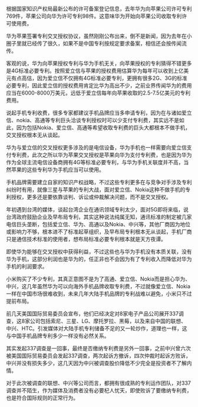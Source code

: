 根据国家知识产权局最新公布的许可备案登记信息，去年华为向苹果公司许可专利769件，苹果公司向华为许可专利98件。这意味华为开始向苹果公司收取专利许可使用费。

华为苹果签署专利交叉授权协议，虽然刚刚公布出来，倒不是新闻，因为去年在小圈子里就已经传了很久，如果不是中国专利按规定要求备案，相信还会按传闻流传。

客观的说，华为向苹果授权专利与华为手机无关，向苹果授权的专利猜得不错更多是4G标准必要专利。按照爱立信与苹果的授权费用估算华为每年可以收到上亿美元有点高估，因为爱立信不仅拥有4G标准必要专利，更拥有很多2G、3G的标准必要专利，因此爱立信的授权费用肯定比华为高出不少，之前业界传闻华为的费用应当在6000-8000万美元，远低于爱立信每年向苹果收取的2.5-7.5亿美元的专利费用。

说起手机专利收费，很多专家都建议手机品牌应当多申请专利，因为在与诸如爱立信、nokia、高通等专利巨头洽谈专利授权时可以少支付专利费，其实远不是如此，因为包括Nokia、爱立信、高通等希望收取专利费的巨头大都根本不做手机，交叉授权根本无从谈起。

华为与爱立信的交叉授权更多涉及的是电信设备，华为手机也一样需要向爱立信支付专利费，此次之所以华为苹果交叉授权是苹果向华为支付专利费，也是因为华为作为全球主流电信设备商拥有4G等标准必要专利，与华为手机关联度并不高，当然苹果的这些专利华为手机应当可以使用。

手机品牌需要建立自家的知识产权战略，不过这些专利更多在与竞争对手涉及专利纠纷时有用，就像三星与苹果的专利大战，面对爱立信、Nokia这种不做手机的专利授权，更多还是要依靠谈判、诉讼或仲裁解决问题，而不是交叉授权。

年初遇到台湾的媒体，谈起台湾企业在通讯领域专利太少，面对5G即将来临，说台湾政府鼓励企业及早布局专利，其实这种说法纯属无知，通讯标准的制定被几家 电信巨头垄断，包括爱立信、华为、高通以及Nokia、中兴等，其他厂商因为地位或影响力不够，根本进不了标准起草组织，及早布局专利根本无从谈起，手机厂商只是通信技术标准的使用者，想布局标准必要专利根本就是天方夜谭。

即使华为能够在交叉授权中获得利益，不过这些也与华为手机没有本质关联，没有华为手机，这部分利润也是华为的，任正非也不会因为有了专利收入而降低对华为手机的利润要求。

小米购买了不少专利，其真正意图不是为了高通、爱立信、Nokia而是担心华为、中兴，这几年虽然华为可以向海外手机品牌收取专利费，不过就像爱立信、Nokia一样在中国市场很难收到，未来几年大陆手机品牌的专利战难以避免，小米只不过提前布局。

前几天美国国际贸易委员会宣布，他们已经决定对8家电子产品公司展开337调查，这8家公司包括索尼、三星、LG、摩托罗拉、黑莓，以及来自中国的联想、 中兴、HTC。引发媒体对大陆手机专利储备不足的又一轮炒作，道理也一样，这与中国手机品牌专利多少一样没有必然关系。

其实发起337调查是一回事，最终是否缴纳专利费是另外一回事，之前中兴曾六次被美国国际贸易委员会发起337调查，两次起诉方撤诉，四次仲裁时起诉方败诉，中兴并没有损失多少，这几天因为中兴被调查股价降低不少完全是投资者不了解内情。

对于此次被调查的联想、中兴等公司而言，都拥有很成熟的专利运作团队，对337调查并不陌生，作为媒体及消费者没有必要杞人忧天，即使败诉了要缴纳专利费，也是符合国际规则的正常行为。






















